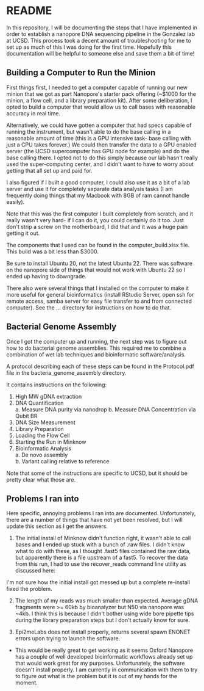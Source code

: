 # README

In this repository, I will be documenting the steps that I have implemented in order to establish a nanopore DNA sequencing pipeline in the Gonzalez lab at UCSD. This process took a decent amount of troubleshooting for me to set up as much of this I was doing for the first time. Hopefully this documentation will be helpful to someone else and save them a bit of time! 

## Building a Computer to Run the Minion  

First things first, I needed to get a computer capable of running our new minion that we got as part Nanopore's starter pack offering (~$1000 for the minion, a flow cell, and a library preparation kit). After some deliberation, I opted to build a computer that would allow us to call bases with reasonable accuracy in real time.

Alternatively, we could have gotten a computer that had specs capable of running the instrument, but wasn't able to do the base calling in a reasonable amount of time (this is a GPU intensive task- base calling with just a CPU takes forever.) We could then transfer the data to a GPU enabled server (the UCSD supercomputer has GPU node for example) and do the base calling there. I opted not to do this simply because our lab hasn't really used the super-computing center, and I didn't want to have to worry about getting that all set up and paid for. 

I also figured if I built a good computer, I could also use it as a bit of a lab server and use it for completely separate data analysis tasks (I am frequently doing things that my Macbook with 8GB of ram cannot handle easily).

Note that this was the first computer I built completely from scratch, and it really wasn't very hard- if I can do it, you could certainly do it too. Just don't strip a screw on the motherboard, I did that and it was a huge pain getting it out.

The components that I used can be found in the computer_build.xlsx file. This build was a bit less than $3000. 

Be sure to install Ubuntu 20, not the latest Ubuntu 22. There was software on the nanopore side of things that would not work with Ubuntu 22 so I ended up having to downgrade. 

There also were several things that I installed on the computer to make it more useful for general bioinformatics (install RStudio Server, open ssh for remote access, samba server for easy file transfer to and from connected computer). See the ... directory for instructions on how to do that.   

## Bacterial Genome Assembly

Once I got the computer up and running, the next step was to figure out how to do bacterial genome assemblies. This required me to combine a combination of wet lab techniques and bioinformatic software/analysis. 

A protocol describing each of these steps can be found in the Protocol.pdf file in the bacteria_genome_assembly directory. 

It contains instructions on the following: 

1. High MW gDNA extraction
2. DNA Quantification  
    a. Measure DNA purity via nanodrop 
    b. Measure DNA Concentration via Qubit BR 
5. DNA Size Measurement
6. Library Preparation
7. Loading the Flow Cell  
8. Starting the Run in Minknow
9. Bioinformatic Analysis   
    a. De novo assembly  
    b. Variant calling relative to reference  
  
Note that some of the instructions are specific to UCSD, but it should be pretty clear what those are. 
    

## Problems I ran into 

Here specific, annoying problems I ran into are documented. Unfortunately, there are a number of things that have not yet been resolved, but I will update this section as I get the answers. 

1. The initial install of Minknow didn't function right, it wasn't able to call bases and I ended up stuck with a bunch of .raw files. I didn't know what to do with these, as I thought .fast5 files contained the raw data, but apparently there is a file upstream of a fast5. To recover the data from this run, I had to use the recover_reads command line utility as discussed here:   


I'm not sure how the initial install got messed up but a complete re-install fixed the problem. 


2. The length of my reads was much smaller than expected. Average gDNA fragments were >= 60kb by bioanalyzer but N50 via nanopore was ~4kb. I think this is because I didn't bother using wide bore pipette tips during the library preparation steps but I don't actually know for sure. 


3. Epi2meLabs does not install properly, returns several spawn ENONET errors upon trying to launch the software. 

* This would be really great to get working as it seems Oxford Nanopore has a couple of well developed bioinformatic workflows already set up that would work great for my purposes. Unfortunately, the software doesn't install properly. I am currently in communication with them to try to figure out what is the problem but it is out of my hands for the moment. 





